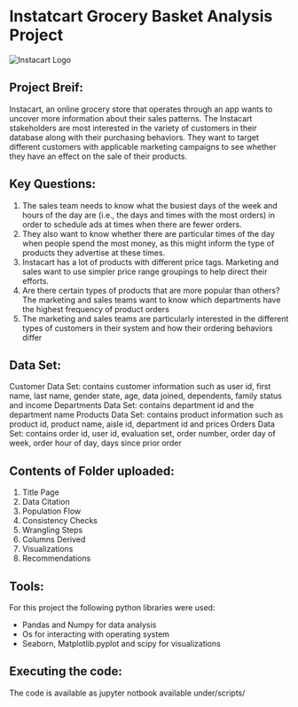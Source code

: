 # **Instatcart Grocery Basket Analysis Project**
![Instacart Logo](https://mms.businesswire.com/media/20210331005579/en/868438/5/instacart-logo-wordmark-4000x1600-e4f3c6f.jpg)

## Project Breif:
Instacart, an online grocery store that operates through an app wants to uncover more information about their sales patterns. The Instacart stakeholders are most interested in the variety of customers in their database along with their purchasing behaviors. They want to target different customers with applicable marketing campaigns to see whether they have an effect on the sale of their products.

## Key Questions:
1. The sales team needs to know what the busiest days of the week and hours of the day are (i.e., the days and times with the most orders) in order to schedule ads at times when there are fewer orders.
2. They also want to know whether there are particular times of the day when people spend the most money, as this might inform the type of products they advertise at these times.
3. Instacart has a lot of products with different price tags. Marketing and sales want to use simpler price range groupings to help direct their efforts.
4. Are there certain types of products that are more popular than others? The marketing and sales teams want to know which departments have the highest frequency of product orders
5. The marketing and sales teams are particularly interested in the different types of customers in their system and how their ordering behaviors differ

## Data Set:
Customer Data Set: contains customer information such as user id, first name, last name, gender state, age, data joined, dependents, family status and income
Departments Data Set: contains department id and the department name
Products Data Set: contains product information such as product id, product name, aisle id, department id and prices
Orders Data Set: contains order id, user id, evaluation set, order number, order day of week, order hour of day, days since prior order

## Contents of Folder uploaded:
1. Title Page
2. Data Citation
3. Population Flow
4. Consistency Checks
5. Wrangling Steps
6. Columns Derived
7. Visualizations
8. Recommendations

## Tools:
For this project the following python libraries were used:
- Pandas and Numpy for data analysis
- Os for interacting with operating system
- Seaborn, Matplotlib.pyplot and scipy for visualizations

## Executing the code:
The code is available as jupyter notbook available under/scripts/
